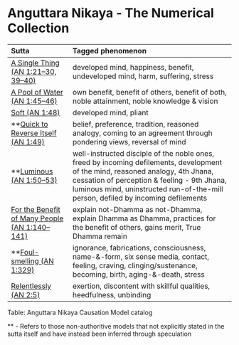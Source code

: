 # Anguttara Nikaya - The Numerical Collection

|Sutta|Tagged phenomenon|
|:--|:--|
|[A Single Thing (AN 1:21–30, 39–40)](./1/21/AN1_21.md)|developed mind, happiness, benefit, undeveloped mind, harm, suffering, stress|
|[A Pool of Water (AN 1:45–46)](./1/45/AN1_45.md)|own benefit, benefit of others, benefit of both, noble attainment, noble knowledge & vision|
|[Soft (AN 1:48)](./1/48/AN1_48.md)|developed mind, pliant|
|**[Quick to Reverse Itself (AN 1:49)](./1/49/AN1_49.md)|belief, preference, tradition, reasoned analogy, coming to an agreement through pondering views, reversal of mind|
|**[Luminous (AN 1:50–53)](./1/50/AN1_50.md)|well-instructed disciple of the noble ones, freed by incoming defilements, development of the mind, reasoned analogy, 4th Jhana, cessation of perception & feeling - 9th Jhana, luminous mind, uninstructed run-of-the-mill person, defiled by incoming defilements|
|[For the Benefit of Many People (AN 1:140–141)](./1/140/AN1_140.md)|explain not-Dhamma as not-Dhamma, explain Dhamma as Dhamma, practices for the benefit of others, gains merit, True Dhamma remain|
|**[Foul-smelling (AN 1:329)](./1/329/AN1_329.md)|ignorance, fabrications, consciousness, name-&-form, six sense media, contact, feeling, craving, clinging/sustenance, becoming, birth, aging-&-death, stress|
|[Relentlessly (AN 2:5)](./2/5/AN2_5.md)|exertion, discontent with skillful qualities, heedfulness, unbinding|

Table: Anguttara Nikaya Causation Model catalog

** - Refers to those non-authoritive models that not explicitly stated in the sutta itself and have instead been inferred through speculation
